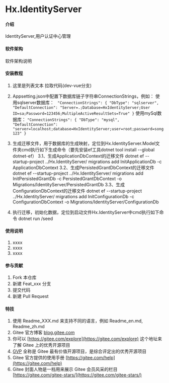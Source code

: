 # Hx.IdentityServer

#### 介绍
IdentityServer,用户认证中心管理

#### 软件架构
软件架构说明


#### 安装教程

1. 这里是列表文本 拉取代码(dev-vue分支)
2.  Appsetting.json中配置下数据库链子字符串ConnectionStrings，例如：
    使用sqlserver数据库：
    `
    "ConnectionStrings": {
        "DbType": "sqlserver",
        "DefaultConnection": "Server=.;Database=HxIdentityServer;User ID=sa;Password=123456;MultipleActiveResultSets=True"
    }`
    使用mySql数据库：
    `
    "ConnectionStrings": {
    "DbType": "mysql",
    "DefaultConnection": "server=localhost;database=HxIdentityServer;user=root;password=song123"
    }
    `
3. 生成迁移文件，用于数据库的生成映射，定位到Hx.IdentityServer.Model文件夹cmd执行如下生成命令（要先安装ef工具dotnet tool install --global dotnet-ef）
    3.1、生成ApplicationDbContext的迁移文件
    dotnet ef --startup-project ../Hx.IdentityServer/ migrations add InitApplicationDb -c ApplicationDbContext
    3.2、生成PersistedGrantDbContext的迁移文件
    dotnet ef --startup-project ../Hx.IdentityServer/ migrations add InitPersistedGrantDb -c PersistedGrantDbContext -o         Migrations/IdentityServer/PersistedGrantDb
    3.3、生成ConfigurationDbContext的迁移文件
dotnet ef --startup-project ../Hx.IdentityServer/ migrations add InitConfigurationDb -c ConfigurationDbContext -o Migrations/IdentityServer/ConfigurationDb
    
4. 执行迁移，初始化数据，定位到启动文件Hx.IdentityServer中cmd执行如下命令
dotnet run /seed

#### 使用说明

1.  xxxx
2.  xxxx
3.  xxxx

#### 参与贡献

1.  Fork 本仓库
2.  新建 Feat_xxx 分支
3.  提交代码
4.  新建 Pull Request


#### 特技

1.  使用 Readme\_XXX.md 来支持不同的语言，例如 Readme\_en.md, Readme\_zh.md
2.  Gitee 官方博客 [blog.gitee.com](https://blog.gitee.com)
3.  你可以 [https://gitee.com/explore](https://gitee.com/explore) 这个地址来了解 Gitee 上的优秀开源项目
4.  [GVP](https://gitee.com/gvp) 全称是 Gitee 最有价值开源项目，是综合评定出的优秀开源项目
5.  Gitee 官方提供的使用手册 [https://gitee.com/help](https://gitee.com/help)
6.  Gitee 封面人物是一档用来展示 Gitee 会员风采的栏目 [https://gitee.com/gitee-stars/](https://gitee.com/gitee-stars/)
